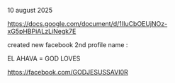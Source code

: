 10 august 2025

https://docs.google.com/document/d/1IIuCbOEUjNOz-xG5pHBPiALzLiNegk7E

created new facebook 2nd profile name :

EL AHAVA = GOD LOVES

https://facebook.com/GODJESUSSAVI0R
